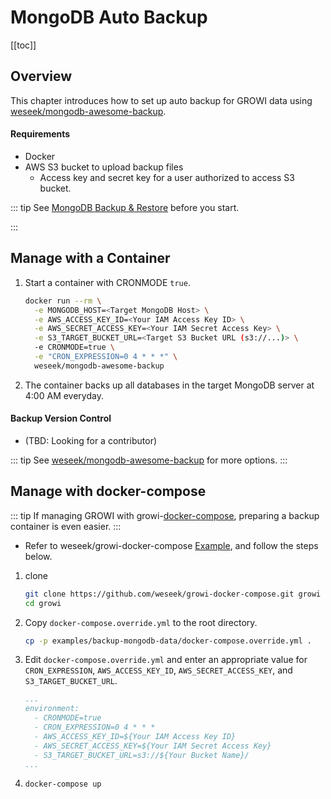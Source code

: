 # MongoDB Auto Backup

[[toc]]

## Overview

This chapter introduces how to set up auto backup for GROWI data using [weseek/mongodb-awesome-backup](https://github.com/weseek/mongodb-awesome-backup).

#### Requirements

* Docker
* AWS S3 bucket to upload backup files
  * Access key and secret key for a user authorized to access S3 bucket.

::: tip
See [MongoDB Backup & Restore](mongodb-backup.md) before you start.

:::

## Manage with a Container

1. Start a container with CRONMODE `true`.
    ```bash
    docker run --rm \
      -e MONGODB_HOST=<Target MongoDB Host> \
      -e AWS_ACCESS_KEY_ID=<Your IAM Access Key ID> \
      -e AWS_SECRET_ACCESS_KEY=<Your IAM Secret Access Key> \
      -e S3_TARGET_BUCKET_URL=<Target S3 Bucket URL (s3://...)> \
      -e CRONMODE=true \
      -e "CRON_EXPRESSION=0 4 * * *" \
      weseek/mongodb-awesome-backup
    ```
2. The container backs up all databases in the target MongoDB server at 4:00 AM everyday.

#### Backup Version Control

* (TBD: Looking for a contributor)

::: tip
See [weseek/mongodb-awesome-backup](https://github.com/weseek/mongodb-awesome-backup) for more options.
:::

## Manage with docker-compose

::: tip
If managing GROWI with growi-[docker-compose](../getting-started/docker-compose.md), preparing a backup container is even easier.
:::

* Refer to weseek/growi-docker-compose [Example](https://github.com/weseek/growi-docker-compose/tree/master/examples/backup-mongodb-data), and follow the steps below.

1. clone
    ```bash
    git clone https://github.com/weseek/growi-docker-compose.git growi
    cd growi
    ```
2. Copy `docker-compose.override.yml` to the root directory.
    ```bash
    cp -p examples/backup-mongodb-data/docker-compose.override.yml .
    ```
3. Edit `docker-compose.override.yml` and enter an appropriate value for `CRON_EXPRESSION`, `AWS_ACCESS_KEY_ID`, `AWS_SECRET_ACCESS_KEY`, and `S3_TARGET_BUCKET_URL`.
    ```yaml
    ...
    environment:
      - CRONMODE=true
      - CRON_EXPRESSION=0 4 * * *
      - AWS_ACCESS_KEY_ID=${Your IAM Access Key ID}
      - AWS_SECRET_ACCESS_KEY=${Your IAM Secret Access Key}
      - S3_TARGET_BUCKET_URL=s3://${Your Bucket Name}/
    ...
    ```
4. ```bash
   docker-compose up
   ```
